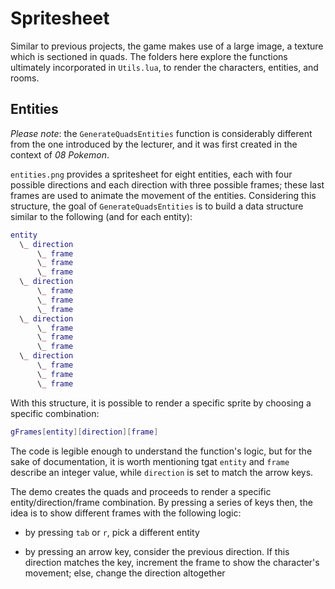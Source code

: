# Spritesheet

Similar to previous projects, the game makes use of a large image, a texture which is sectioned in quads. The folders here explore the functions ultimately incorporated in `Utils.lua`, to render the characters, entities, and rooms.

## Entities

_Please note_: the `GenerateQuadsEntities` function is considerably different from the one introduced by the lecturer, and it was first created in the context of _08 Pokemon_.

`entities.png` provides a spritesheet for eight entities, each with four possible directions and each direction with three possible frames; these last frames are used to animate the movement of the entities. Considering this structure, the goal of `GenerateQuadsEntities` is to build a data structure similar to the following (and for each entity):

```lua
entity
  \_ direction
      \_ frame
      \_ frame
      \_ frame
  \_ direction
      \_ frame
      \_ frame
      \_ frame
  \_ direction
      \_ frame
      \_ frame
      \_ frame
  \_ direction
      \_ frame
      \_ frame
      \_ frame
```

With this structure, it is possible to render a specific sprite by choosing a specific combination:

```lua
gFrames[entity][direction][frame]
```

The code is legible enough to understand the function's logic, but for the sake of documentation, it is worth mentioning tgat `entity` and `frame` describe an integer value, while `direction` is set to match the arrow keys.

The demo creates the quads and proceeds to render a specific entity/direction/frame combination. By pressing a series of keys then, the idea is to show different frames with the following logic:

- by pressing `tab` or `r`, pick a different entity

- by pressing an arrow key, consider the previous direction. If this direction matches the key, increment the frame to show the character's movement; else, change the direction altogether
